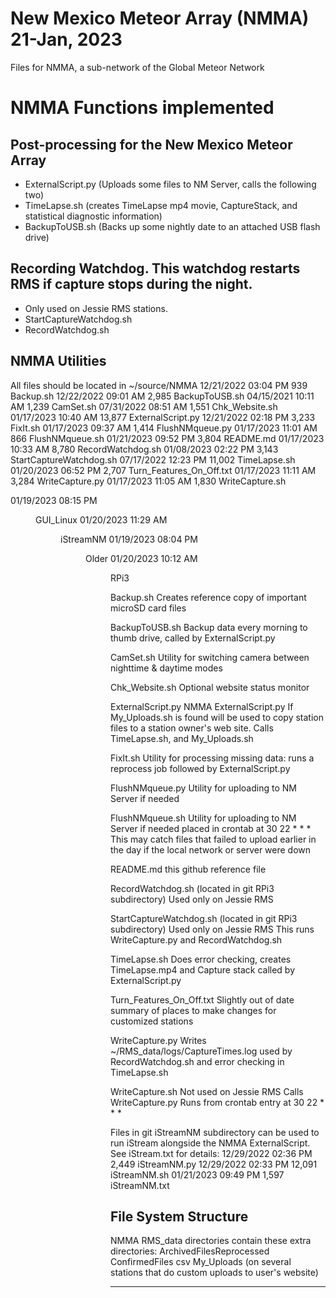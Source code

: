 # New Mexico Meteor Array (NMMA) 21-Jan, 2023
Files for NMMA, a sub-network of the Global Meteor Network

# NMMA Functions implemented
## Post-processing for the New Mexico Meteor Array
- ExternalScript.py (Uploads some files to NM Server, calls the following two)
- TimeLapse.sh (creates TimeLapse mp4 movie, CaptureStack, and statistical diagnostic information)
- BackupToUSB.sh (Backs up some nightly date to an attached USB flash drive)

## Recording Watchdog. This watchdog restarts RMS if capture stops during the night.
- Only used on Jessie RMS stations. 
- StartCaptureWatchdog.sh
- RecordWatchdog.sh

## NMMA Utilities
All files should be located in ~/source/NMMA
12/21/2022  03:04 PM               939 Backup.sh
12/22/2022  09:01 AM             2,985 BackupToUSB.sh
04/15/2021  10:11 AM             1,239 CamSet.sh
07/31/2022  08:51 AM             1,551 Chk_Website.sh
01/17/2023  10:40 AM            13,877 ExternalScript.py
12/21/2022  02:18 PM             3,233 FixIt.sh
01/17/2023  09:37 AM             1,414 FlushNMqueue.py
01/17/2023  11:01 AM               866 FlushNMqueue.sh
01/21/2023  09:52 PM             3,804 README.md
01/17/2023  10:33 AM             8,780 RecordWatchdog.sh
01/08/2023  02:22 PM             3,143 StartCaptureWatchdog.sh
07/17/2022  12:23 PM            11,002 TimeLapse.sh
01/20/2023  06:52 PM             2,707 Turn_Features_On_Off.txt
01/17/2023  11:11 AM             3,284 WriteCapture.py
01/17/2023  11:05 AM             1,830 WriteCapture.sh

01/19/2023  08:15 PM    <DIR>          GUI_Linux
01/20/2023  11:29 AM    <DIR>          iStreamNM
01/19/2023  08:04 PM    <DIR>          Older
01/20/2023  10:12 AM    <DIR>          RPi3

Backup.sh
	Creates reference copy of important microSD card files

BackupToUSB.sh
	Backup data every morning to thumb drive, called by ExternalScript.py

CamSet.sh
	Utility for switching camera between nighttime & daytime modes

Chk_Website.sh
	Optional website status monitor

ExternalScript.py
	NMMA ExternalScript.py
	If My_Uploads.sh is found will be used to copy station files 
	to a station owner's web site. Calls TimeLapse.sh, and My_Uploads.sh

FixIt.sh
	Utility for processing missing data: runs a reprocess job followed by
	ExternalScript.py

FlushNMqueue.py
	Utility for uploading to NM Server if needed

FlushNMqueue.sh
	Utility for uploading to NM Server if needed
	placed in crontab at 30 22 * * *
	This may catch files that failed to upload earlier in the day 
	if the local network or server were down

README.md
	this github reference file

RecordWatchdog.sh (located in git RPi3 subdirectory)
	Used only on Jessie RMS

StartCaptureWatchdog.sh (located in git RPi3 subdirectory)
	Used only on Jessie RMS
	This runs WriteCapture.py and RecordWatchdog.sh

TimeLapse.sh
	Does error checking, creates TimeLapse.mp4 and Capture stack
	called by ExternalScript.py

Turn_Features_On_Off.txt
	Slightly out of date summary of places to make changes for
	customized stations

WriteCapture.py
	Writes ~/RMS_data/logs/CaptureTimes.log
	used by RecordWatchdog.sh and error checking in TimeLapse.sh

WriteCapture.sh
	Not used on Jessie RMS
	Calls WriteCapture.py
	Runs from crontab entry at 30 22 * * *


Files in git iStreamNM subdirectory can be used to run iStream alongside 
the NMMA ExternalScript. See iStream.txt for details:
12/29/2022  02:36 PM             2,449 iStreamNM.py
12/29/2022  02:33 PM            12,091 iStreamNM.sh
01/21/2023  09:49 PM             1,597 iStreamNM.txt



## File System Structure
NMMA RMS_data directories contain these extra directories:
 ArchivedFilesReprocessed
 ConfirmedFiles
 csv
 My_Uploads  (on several stations that do custom uploads to user's website)
__________
